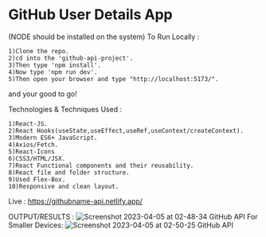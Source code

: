 # GitHub User Details App
(NODE should be installed on the system)
To Run Locally :


    1)Clone the repo.
    2)cd into the 'github-api-project'.
    3)Then type 'npm install'.
    4)Now type 'npm run dev'.
    5)Then open your browser and type "http://localhost:5173/".
   and your good to go!
   
Technologies & Techniques Used :

    1)React-JS.
    2)React Hooks(useState,useEffect,useRef,useContext/createContext).
    3)Modern ES6+ JavaScript.
    4)Axios/Fetch.
    5)React-Icons
    6)CSS3/HTML/JSX.
    7)React Functional components and their reusability.
    8)React file and folder structure.
    9)Used Flex-Box.
    10)Responsive and clean layout.

Live : https://githubname-api.netlify.app/

OUTPUT/RESULTS : 
![Screenshot 2023-04-05 at 02-48-34 GitHub API](https://user-images.githubusercontent.com/100374421/230047529-39fef3f9-a9fc-44b0-895e-16f6999d2261.png)
For Smaller Devices:
![Screenshot 2023-04-05 at 02-50-25 GitHub API](https://user-images.githubusercontent.com/100374421/230047730-c3e61535-15aa-4002-96e3-4df1d4703d56.png)
